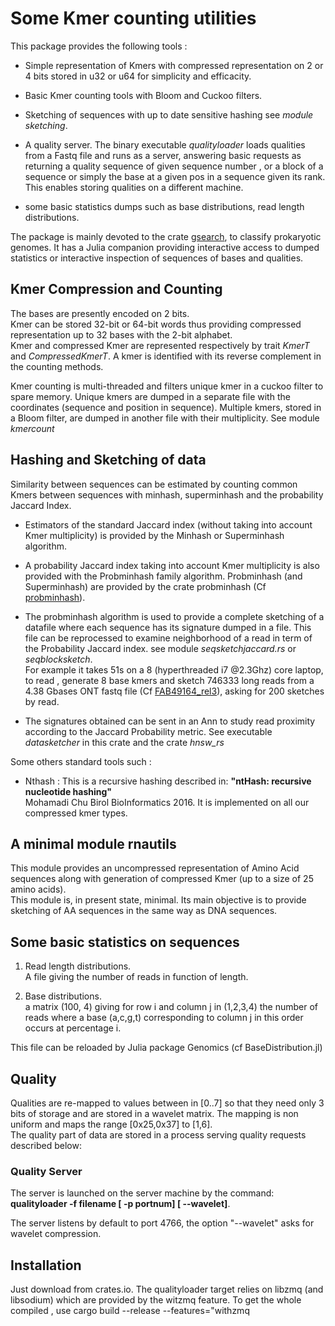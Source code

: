 # Some Kmer counting utilities

This package provides the following tools :

* Simple representation of Kmers with compressed representation on 2 or 4 bits stored in u32 or u64 for simplicity and efficacity.
  
* Basic Kmer counting tools with Bloom and Cuckoo filters.

* Sketching of sequences with up to date sensitive hashing see *module sketching*.  

* A quality server.
  The binary executable *qualityloader* loads qualities from a Fastq file and runs as a server, answering
  basic requests as returning a quality sequence of given sequence number , or a block of a sequence or simply the base at a given pos  in a sequence given its rank. This enables storing qualities on a different machine.

* some basic statistics dumps  such as base distributions, read length distributions.

The package is mainly devoted to the crate [gsearch](https://crates.io/crates/gsearch), to classify prokaryotic genomes.
It has a Julia companion providing interactive access to dumped statistics or interactive inspection of sequences
of bases and qualities.

## Kmer Compression and Counting

The bases are presently encoded on 2 bits.  
Kmer can be stored 32-bit or 64-bit words thus providing compressed representation up to 32 bases with the 2-bit alphabet.  
Kmer and compressed Kmer are represented respectively by trait *KmerT* and *CompressedKmerT*.
A kmer is identified with its reverse complement in the counting methods.  

Kmer counting is multi-threaded and filters unique kmer in a cuckoo filter to spare memory.
Unique kmers are dumped in a separate file with the coordinates (sequence and position in sequence).
Multiple kmers, stored in a Bloom filter, are dumped in another file with their multiplicity. See module *kmercount*

## Hashing and Sketching of data

Similarity between sequences can be estimated by counting common Kmers between sequences with minhash, superminhash and the probability Jaccard Index.

* Estimators of the standard Jaccard index (without taking into account Kmer multiplicity) is provided by the Minhash or Superminhash algorithm.

* A probability Jaccard index taking into account Kmer multiplicity is also provided with the Probminhash family algorithm.
Probminhash (and Superminhash) are provided by the crate probminhash
(Cf [probminhash](https://github.com/jean-pierreBoth/probminhash)).

* The probminhash algorithm is used to provide a complete sketching of a datafile where each sequence has its signature
dumped in a file. This file can be reprocessed to examine neighborhood of a read in term of the Probability Jaccard index. see module *seqsketchjaccard.rs* or *seqblocksketch*.  
For example it takes 51s on a 8 (hyperthreaded i7 @2.3Ghz) core laptop, to read , generate 8 base kmers and sketch 746333 long reads from a 4.38 Gbases ONT fastq file (Cf [FAB49164_rel3](https://github.com/nanopore-wgs-consortium/NA12878/blob/master/nanopore-human-genome/rel_3_4.md)), asking for 200 sketches by read.

* The signatures obtained can be sent in an Ann to study read proximity according to the Jaccard Probability metric.
  See executable *datasketcher* in this crate and the crate *hnsw_rs*

Some others standard tools such :

* Nthash : This is a recursive hashing described in: **"ntHash: recursive nucleotide hashing"**  
     Mohamadi Chu Birol BioInformatics 2016.
It is implemented on all our compressed kmer types.

## A minimal module rnautils

This module provides an uncompressed representation of Amino Acid sequences along with generation of compressed Kmer (up to a size of 25 amino acids).  
This module is, in present state, minimal. Its main objective is to provide sketching of AA sequences in the same way as DNA sequences.

## Some basic statistics on sequences

1. Read length distributions.  
    A file giving the number of reads in function of length.  

2. Base distributions.  
    a matrix (100, 4) giving for row i and column j in (1,2,3,4) the number of reads
    where a base (a,c,g,t) corresponding to column j in this order occurs at percentage i.

This file can be reloaded by Julia package Genomics (cf BaseDistribution.jl)

## Quality

Qualities are re-mapped to values between in [0..7] so that they need only 3 bits of storage and are
stored in a wavelet matrix.
The mapping is non uniform and maps the range  [0x25,0x37] to  [1,6].  
The quality part of data are stored in a process serving quality requests described below:

### Quality Server

The server is launched on the server machine by the command:  
 **qualityloader -f filename [ -p portnum] [ --wavelet]**.

The server listens by default to port 4766, the option "--wavelet" asks for wavelet compression.

## Installation

Just download from crates.io. The qualityloader target relies on libzmq (and libsodium) which are provided by
the witzmq feature. To get the whole compiled , use cargo build --release --features="withzmq

